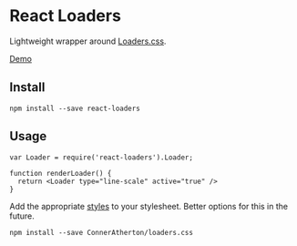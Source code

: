 # React Loaders

Lightweight wrapper around [Loaders.css](https://github.com/ConnorAtherton/loaders.css).

[Demo](http://jonjaques.github.com/react-loaders)

## Install

```
npm install --save react-loaders
```


## Usage

```
var Loader = require('react-loaders').Loader;

function renderLoader() {
  return <Loader type="line-scale" active="true" />
}

```

Add the appropriate [styles](https://github.com/ConnorAtherton/loaders.css/tree/master/src) to your stylesheet. Better options for this in the future.

```
npm install --save ConnerAtherton/loaders.css
```

